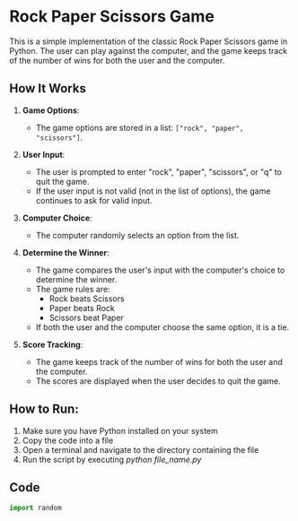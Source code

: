 # Rock Paper Scissors Game

This is a simple implementation of the classic Rock Paper Scissors game in Python. The user can play against the computer, and the game keeps track of the number of wins for both the user and the computer.

## How It Works

1. **Game Options**:
   - The game options are stored in a list: `["rock", "paper", "scissors"]`.

2. **User Input**:
   - The user is prompted to enter "rock", "paper", "scissors", or "q" to quit the game.
   - If the user input is not valid (not in the list of options), the game continues to ask for valid input.

3. **Computer Choice**:
   - The computer randomly selects an option from the list.

4. **Determine the Winner**:
   - The game compares the user's input with the computer's choice to determine the winner.
   - The game rules are:
     - Rock beats Scissors
     - Paper beats Rock
     - Scissors beat Paper
   - If both the user and the computer choose the same option, it is a tie.

5. **Score Tracking**:
   - The game keeps track of the number of wins for both the user and the computer.
   - The scores are displayed when the user decides to quit the game.

## How to Run:

1. Make sure you have Python installed on your system
2. Copy the code into a file 
3. Open a terminal and navigate to the directory containing the file
4. Run the script by executing *python file_name.py* 


## Code

```python
import random 
